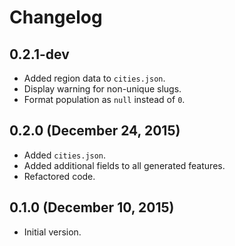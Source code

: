 # Changelog

## 0.2.1-dev
* Added region data to `cities.json`.
* Display warning for non-unique slugs.
* Format population as `null` instead of `0`.

## 0.2.0 (December 24, 2015)
* Added `cities.json`.
* Added additional fields to all generated features.
* Refactored code.

## 0.1.0 (December 10, 2015)
* Initial version.